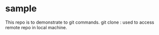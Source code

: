 # sample
This repo is to demonstrate to git commands.
git clone : used to access remote repo in local machine.
